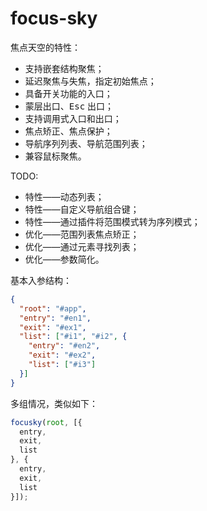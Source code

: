 # focus-sky

焦点天空的特性：

- 支持嵌套结构聚焦；
- 延迟聚焦与失焦，指定初始焦点；
- 具备开关功能的入口；
- 蒙层出口、<kbd>Esc</kbd> 出口；
- 支持调用式入口和出口；
- 焦点矫正、焦点保护；
- 导航序列列表、导航范围列表；
- 兼容鼠标聚焦。

TODO:

- 特性——动态列表；
- 特性——自定义导航组合键；
- 特性——通过插件将范围模式转为序列模式；
- 优化——范围列表焦点矫正；
- 优化——通过元素寻找列表；
- 优化——参数简化。


基本入参结构：

```json
{
  "root": "#app",
  "entry": "#en1",
  "exit": "#ex1",
  "list": ["#i1", "#i2", {
    "entry": "#en2",
    "exit": "#ex2",
    "list": ["#i3"]
  }]
}
```

多组情况，类似如下：

```javascript
focusky(root, [{
  entry,
  exit,
  list
}, {
  entry,
  exit,
  list
}]);
```